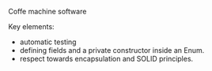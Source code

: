 Coffe machine software

Key elements:
- automatic testing
- defining fields and a private constructor inside an Enum.
- respect towards encapsulation and SOLID principles.
